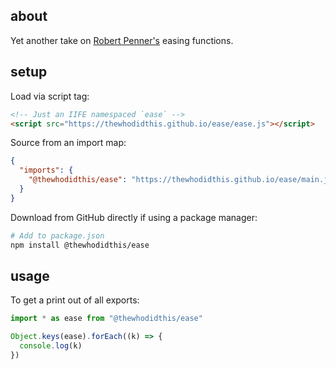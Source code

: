 ## about

Yet another take on [Robert Penner's](https://github.com/robertpenner) easing functions.

## setup

Load via script tag:

```html
<!-- Just an IIFE namespaced `ease` -->
<script src="https://thewhodidthis.github.io/ease/ease.js"></script>
```

Source from an import map:

```json
{
  "imports": {
    "@thewhodidthis/ease": "https://thewhodidthis.github.io/ease/main.js"
  }
}
```

Download from GitHub directly if using a package manager:

```sh
# Add to package.json
npm install @thewhodidthis/ease
```

## usage

To get a print out of all exports:

```js
import * as ease from "@thewhodidthis/ease"

Object.keys(ease).forEach((k) => {
  console.log(k)
})
```
